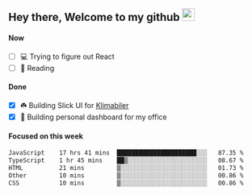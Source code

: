 ## Hey there, Welcome to my github <img src="https://media.giphy.com/media/hvRJCLFzcasrR4ia7z/giphy.gif" width="25px">

#### Now
- [ ] 💻 Trying to figure out React
- [ ] 📕 Reading

#### Done
- [x] ☘️ Building Slick UI for [Klimabiler](https://klimabiler.dk)
- [x] 🚀 Building personal dashboard for my office
 
 #### Focused on this week
<!--START_SECTION:waka-->

```txt
JavaScript    17 hrs 41 mins  ██████████████████████░░░   87.35 %
TypeScript    1 hr 45 mins    ██▒░░░░░░░░░░░░░░░░░░░░░░   08.67 %
HTML          21 mins         ▒░░░░░░░░░░░░░░░░░░░░░░░░   01.73 %
Other         10 mins         ▒░░░░░░░░░░░░░░░░░░░░░░░░   00.86 %
CSS           10 mins         ▒░░░░░░░░░░░░░░░░░░░░░░░░   00.86 %
```

<!--END_SECTION:waka-->

